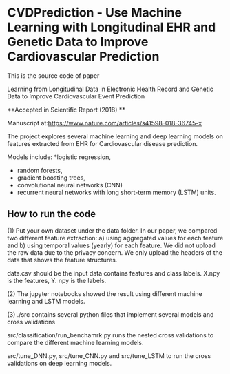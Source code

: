 # CVDPrediction - Use Machine Learning with Longitudinal EHR and Genetic Data to Improve Cardiovascular Prediction

This is the source code of paper

Learning from Longitudinal Data in Electronic Health Record and Genetic Data to Improve Cardiovascular Event Prediction

**Accepted in Scientific Report (2018) **

Manuscript at:https://www.nature.com/articles/s41598-018-36745-x

The project explores several machine learning and deep learning models on features extracted from EHR for Cardiovascular disease prediction.

Models include:
*logistic regression, 
* random forests, 
* gradient boosting trees, 
* convolutional neural networks (CNN) 
* recurrent neural networks with long short-term memory (LSTM) units.

## How to run the code

(1) Put your own dataset under the data folder. In our paper, we compared two different feature extraction: a) using aggregated values for each feature and b) using temporal values (yearly) for each feature.
We did not upload the raw data due to the privacy concern. We only upload the headers of the data that shows the feature structures.

data.csv should be the input data contains features and class labels. X.npy is the features, Y. npy is the labels.

(2) The jupyter notebooks showed the result using different machine learning and LSTM models. 

(3) ./src contains several python files that implement several models and cross validations

 src/classification/run_benchamrk.py runs the nested cross validations to compare the different machine learning models.
 
 src/tune_DNN.py, src/tune_CNN.py and src/tune_LSTM to run the cross validations on deep learning models.
 
 
 


